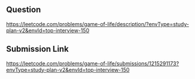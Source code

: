 ## Question

https://leetcode.com/problems/game-of-life/description/?envType=study-plan-v2&envId=top-interview-150

## Submission Link

https://leetcode.com/problems/game-of-life/submissions/1215291173?envType=study-plan-v2&envId=top-interview-150